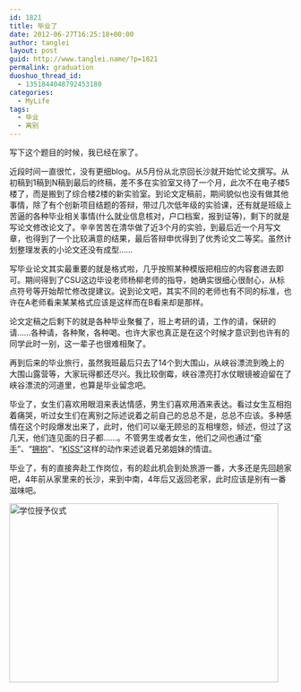 ```yaml
---
id: 1821
title: 毕业了
date: 2012-06-27T16:25:18+00:00
author: tanglei
layout: post
guid: http://www.tanglei.name/?p=1821
permalink: graduation
duoshuo_thread_id:
  - 1351844048792453180
categories:
  - MyLife
tags:
  - 毕业
  - 离别
---
```

写下这个题目的时候，我已经在家了。

近段时间一直很忙，没有更细blog。从5月份从北京回长沙就开始忙论文撰写。从初稿到1稿到N稿到最后的终稿，差不多在实验室又待了一个月，此次不在电子楼5楼了，而是搬到了综合楼2楼的新实验室。到论文定稿前，期间貌似也没有做其他事情，除了有个创新项目结题的答辩，带过几次低年级的实验课，还有就是班级上苦逼的各种毕业相关事情(什么就业信息核对，户口档案，报到证等)，剩下的就是写论文修改论文了。辛辛苦苦在清华做了近3个月的实验，到最后近一个月写文章，也得到了一个比较满意的结果，最后答辩申优得到了优秀论文二等奖。虽然计划整理发表的小论文还没有成型……

写毕业论文其实最重要的就是格式啦，几乎按照某种模版把相应的内容套进去即可。期间得到了CSU这边毕设老师杨柳老师的指导，她确实很细心很耐心，从标点符号等开始帮忙修改提建议。说到论文吧，其实不同的老师也有不同的标准，也许在A老师看来某某格式应该是这样而在B看来却是那样。

论文定稿之后剩下的就是各种毕业聚餐了，班上考研的请，工作的请，保研的请……各种请，各种聚，各种喝。也许大家也真正是在这个时候才意识到也许有的同学此时一别，这一辈子也很难相聚了。

再到后来的毕业旅行，虽然我班最后只去了14个到大围山，从峡谷漂流到晚上的大围山露营等，大家玩得都还尽兴。我比较倒霉，峡谷漂亮打水仗眼镜被迫留在了峡谷漂流的河道里，也算是毕业留念吧。

毕业了，女生们喜欢用眼泪来表达情感，男生们喜欢用酒来表达。看过女生互相抱着痛哭，听过女生们在离别之际述说着之前自己的总总不是，总总不应该。多种感情在这个时段爆发出来了，此时，他们可以毫无顾忌的互相埋怨，倾述，但过了这几天，他们连见面的日子都……。不管男生或者女生，他们之间也通过“<a href="http://b155.photo.store.qq.com/psb?/V10nisTv1UpAM1/wXPmQpKkLCZVOSV74j62EkFqxHvfxziWCZdaYPYc3fs!/b/YdDqcFzHLQAAYljkcFyhLgAA" target="_blank">牵手</a>”、“<a href="http://b156.photo.store.qq.com/psb?/V10nisTv1UpAM1/tyJE7En0m*8z2v3qHX1OoO9KxyUIZNURXmSTUd1esEs!/b/YY6ECV0ONQAAYq7M*lynMQAAb.bI*lwhMgAA" target="_blank">拥抱</a>”、“<a href="http://b155.photo.store.qq.com/psb?/V10nisTv1UpAM1/yyFhS4RR0i5K6E.SLZfglEzmnnIUSstyUaxSQVYX9YY!/b/YYWoZFyCNQAAYvRKaVziMgAAb.lFaVwpMwAA" target="_blank">KISS”</a>这样的动作来述说着兄弟姐妹的情谊。

毕业了，有的直接奔赴工作岗位，有的趁此机会到处旅游一番，大多还是先回趟家吧，4年前从家里来的长沙，来到中南，4年后又返回老家，此时应该是别有一番滋味吧。
  
<img src="http://www.tanglei.name/wp-content/uploads/2012/06/graduation.jpg" alt="学位授予仪式" height="320" width="480" />
